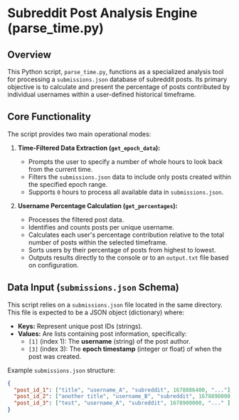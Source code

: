 # Subreddit Post Analysis Engine (parse_time.py)

## Overview

This Python script, `parse_time.py`, functions as a specialized analysis tool for processing a `submissions.json` database of subreddit posts. Its primary objective is to calculate and present the percentage of posts contributed by individual usernames within a user-defined historical timeframe.

## Core Functionality

The script provides two main operational modes:

1.  **Time-Filtered Data Extraction (`get_epoch_data`):**
    * Prompts the user to specify a number of whole hours to look back from the current time.
    * Filters the `submissions.json` data to include only posts created within the specified epoch range.
    * Supports `0` hours to process all available data in `submissions.json`.

2.  **Username Percentage Calculation (`get_percentages`):**
    * Processes the filtered post data.
    * Identifies and counts posts per unique username.
    * Calculates each user's percentage contribution relative to the total number of posts within the selected timeframe.
    * Sorts users by their percentage of posts from highest to lowest.
    * Outputs results directly to the console or to an `output.txt` file based on configuration.

## Data Input (`submissions.json` Schema)

This script relies on a `submissions.json` file located in the same directory. This file is expected to be a JSON object (dictionary) where:

* **Keys:** Represent unique post IDs (strings).
* **Values:** Are lists containing post information, specifically:
    * `[1]` (index 1): The **username** (string) of the post author.
    * `[3]` (index 3): The **epoch timestamp** (integer or float) of when the post was created.

Example `submissions.json` structure:
```json
{
  "post_id_1": ["title", "username_A", "subreddit", 1678886400, "..."],
  "post_id_2": ["another title", "username_B", "subreddit", 1678890000, "..."],
  "post_id_3": ["test", "username_A", "subreddit", 1678900000, "..." ]
}